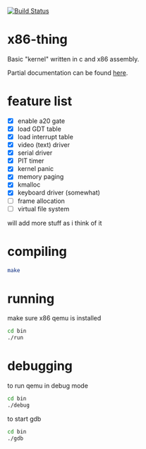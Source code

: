 [![Build Status](https://travis-ci.org/nickgn12/x86-thing.svg)](https://travis-ci.org/nickgn12/x86-thing)

# x86-thing
Basic "kernel" written in c and x86 assembly.

Partial documentation can be found [here](http://nickgn12.github.io/x86-thing/index.html).

# feature list
 - [x] enable a20 gate
 - [x] load GDT table
 - [x] load interrupt table
 - [x] video (text) driver
 - [x] serial driver
 - [x] PIT timer
 - [x] kernel panic
 - [x] memory paging
 - [x] kmalloc
 - [x] keyboard driver (somewhat)
 - [ ] frame allocation
 - [ ] virtual file system

 will add more stuff as i think of it

# compiling
```bash
make
```
# running
make sure x86 qemu is installed

```bash
cd bin
./run
```

# debugging
to run qemu in debug mode

```bash
cd bin
./debug
```

to start gdb

```bash
cd bin
./gdb
```
